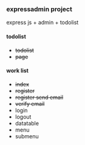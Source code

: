 ### expressadmin project
express js + admin + todolist

#### todolist
*   ~~todolist~~
*   ~~page~~

#### work list
*   ~~index~~
*   ~~register~~
*   ~~register send email~~
*   ~~verify email~~
*   login
*   logout
*   datatable
*   menu
*   submenu
